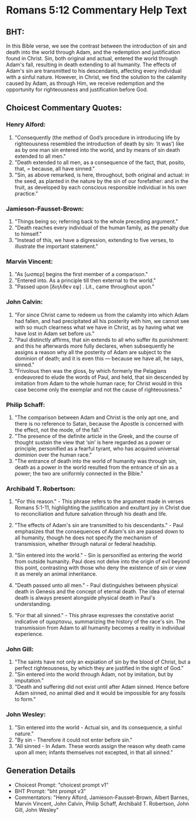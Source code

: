 # Romans 5:12 Commentary Help Text

## BHT:
In this Bible verse, we see the contrast between the introduction of sin and death into the world through Adam, and the redemption and justification found in Christ. Sin, both original and actual, entered the world through Adam's fall, resulting in death extending to all humanity. The effects of Adam's sin are transmitted to his descendants, affecting every individual with a sinful nature. However, in Christ, we find the solution to the calamity caused by Adam, as through Him, we receive redemption and the opportunity for righteousness and justification before God.

## Choicest Commentary Quotes:
### Henry Alford:
1. "Consequently (the method of God’s procedure in introducing life by righteousness resembled the introduction of death by sin: ‘it was’) like as by one man sin entered into the world, and by means of sin death extended to all men."
2. "Death extended to all men, as a consequence of the fact, that, posito, that, = because, all have sinned."
3. "Sin, as above remarked, is here, throughout, both original and actual: in the seed, as planted in the nature by the sin of our forefather: and in the fruit, as developed by each conscious responsible individual in his own practice."

### Jamieson-Fausset-Brown:
1. "Things being so; referring back to the whole preceding argument."
2. "Death reaches every individual of the human family, as the penalty due to himself."
3. "Instead of this, we have a digression, extending to five verses, to illustrate the important statement."

### Marvin Vincent:
1. "As [ωσπερ] begins the first member of a comparison."
2. "Entered into. As a principle till then external to the world."
3. "Passed upon [διηλθεν εφ] . Lit., came throughout upon."

### John Calvin:
1. "For since Christ came to redeem us from the calamity into which Adam had fallen, and had precipitated all his posterity with him, we cannot see with so much clearness what we have in Christ, as by having what we have lost in Adam set before us." 
2. "Paul distinctly affirms, that sin extends to all who suffer its punishment: and this he afterwards more fully declares, when subsequently he assigns a reason why all the posterity of Adam are subject to the dominion of death; and it is even this — because we have all, he says, sinned."
3. "Frivolous then was the gloss, by which formerly the Pelagians endeavored to elude the words of Paul, and held, that sin descended by imitation from Adam to the whole human race; for Christ would in this case become only the exemplar and not the cause of righteousness."

### Philip Schaff:
1. "The comparison between Adam and Christ is the only apt one, and there is no reference to Satan, because the Apostle is concerned with the effect, not the mode, of the fall." 
2. "The presence of the definite article in the Greek, and the course of thought sustain the view that ‘sin’ is here regarded as a power or principle, personified as a fearful tyrant, who has acquired universal dominion over the human race."
3. "The entrance of death into the world of humanity was through sin, death as a power in the world resulted from the entrance of sin as a power; the two are uniformly connected in the Bible."

### Archibald T. Robertson:
1. "For this reason." - This phrase refers to the argument made in verses Romans 5:1-11, highlighting the justification and exultant joy in Christ due to reconciliation and future salvation through his death and life.

2. "The effects of Adam's sin are transmitted to his descendants." - Paul emphasizes that the consequences of Adam's sin are passed down to all humanity, though he does not specify the mechanism of transmission, whether through natural or federal headship.

3. "Sin entered into the world." - Sin is personified as entering the world from outside humanity. Paul does not delve into the origin of evil beyond this point, contrasting with those who deny the existence of sin or view it as merely an animal inheritance.

4. "Death passed unto all men." - Paul distinguishes between physical death in Genesis and the concept of eternal death. The idea of eternal death is always present alongside physical death in Paul's understanding.

5. "For that all sinned." - This phrase expresses the constative aorist indicative of αμαρτανω, summarizing the history of the race's sin. The transmission from Adam to all humanity becomes a reality in individual experience.

### John Gill:
1. "The saints have not only an expiation of sin by the blood of Christ, but a perfect righteousness, by which they are justified in the sight of God."
2. "Sin entered into the world through Adam, not by imitation, but by imputation."
3. "Death and suffering did not exist until after Adam sinned. Hence before Adam sinned, no animal died and it would be impossible for any fossils to form."

### John Wesley:
1. "Sin entered into the world - Actual sin, and its consequence, a sinful nature."
2. "By sin - Therefore it could not enter before sin."
3. "All sinned - In Adam. These words assign the reason why death came upon all men; infants themselves not excepted, in that all sinned."


## Generation Details
- Choicest Prompt: "choicest prompt v1"
- BHT Prompt: "bht prompt v3"
- Commentators: "Henry Alford, Jamieson-Fausset-Brown, Albert Barnes, Marvin Vincent, John Calvin, Philip Schaff, Archibald T. Robertson, John Gill, John Wesley"
